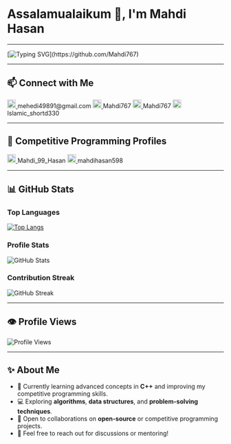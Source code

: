 # **Assalamualaikum 👋, I'm Mahdi Hasan**

---

[![Typing SVG](https://readme-typing-svg.demolab.com?font=Fira+Code&weight=500&size=20&pause=1000&color=1F75FE&width=700&lines=Welcome+to+my+GitHub+profile!+;I'm+a+%E2%9A%99%EF%B8%8F+passionate+competitive+programmer;Aspiring+developer+and+advocate+for+continuous+learning.;I+enjoy+solving+logical+and+mathematical+problems.;Working+on+meaningful+projects!)](https://github.com/Mahdi767)

---

## 📫 **Connect with Me**

<a href="mailto:mehedi49891@gmail.com" target="_blank">
    <img src="https://upload.wikimedia.org/wikipedia/commons/7/7e/Gmail_icon_%282020%29.svg" alt="Gmail" height="20">
</a> mehedi49891@gmail.com  

<a href="https://github.com/Mahdi767" target="_blank">
    <img src="https://cdn.jsdelivr.net/npm/simple-icons@3.0.1/icons/github.svg" alt="GitHub" height="20">
</a> Mahdi767  

<a href="https://www.facebook.com/Mahdi767" target="_blank">
    <img src="https://upload.wikimedia.org/wikipedia/commons/5/51/Facebook_f_logo_%282019%29.svg" alt="Facebook" height="20">
</a> Mahdi767  

<a href="https://www.youtube.com/channel/Islamic_shortd330" target="_blank">
    <img src="https://upload.wikimedia.org/wikipedia/commons/4/42/YouTube_icon_%282013-2017%29.png" alt="YouTube" height="20">
</a> Islamic_shortd330  

---

## 🌟 **Competitive Programming Profiles**

<a href="https://codeforces.com/profile/Mahdi_99_Hasan" target="_blank">
    <img src="https://cdn.jsdelivr.net/npm/simple-icons@3.0.1/icons/codeforces.svg" alt="Codeforces" height="20">
</a> Mahdi_99_Hasan  

<a href="https://www.codechef.com/users/mahdihasan598" target="_blank">
    <img src="https://cdn.jsdelivr.net/npm/simple-icons@3.0.1/icons/codechef.svg" alt="CodeChef" height="20">
</a> mahdihasan598  

---

## 📊 **GitHub Stats**

### **Top Languages**  
[![Top Langs](https://github-readme-stats.vercel.app/api/top-langs/?username=Mahdi767&layout=compact&langs_count=6&hide=html,css&theme=radical)](https://github.com/anuraghazra/github-readme-stats)

### **Profile Stats**  
![GitHub Stats](https://github-readme-stats.vercel.app/api?username=Mahdi767&show_icons=true&count_private=true&theme=radical)

### **Contribution Streak**  
![GitHub Streak](https://streak-stats.demolab.com/?user=Mahdi767&theme=radical)

---

## 👁 **Profile Views**  
![Profile Views](https://gpvc.arturio.dev/Mahdi767)

---

## ✨ **About Me**

- 🌱 Currently learning advanced concepts in **C++** and improving my competitive programming skills.  
- 💻 Exploring **algorithms**, **data structures**, and **problem-solving techniques**.  
- 📖 Open to collaborations on **open-source** or competitive programming projects.  
- 💬 Feel free to reach out for discussions or mentoring!
